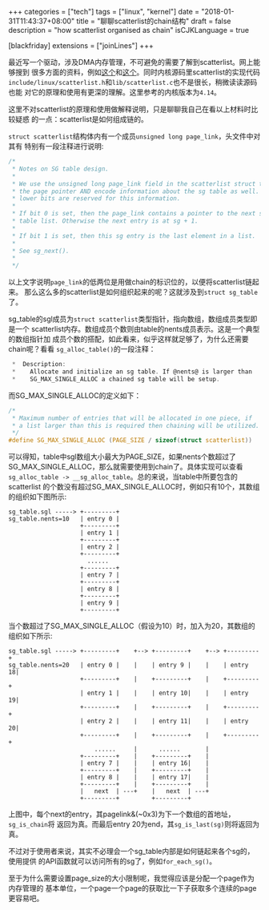 +++
categories = ["tech"]
tags = ["linux", "kernel"]
date = "2018-01-31T11:43:37+08:00"
title = "聊聊scatterlist的chain结构"
draft = false
description = "how scatterlist organised as chain"
isCJKLanguage = true

[blackfriday]
  extensions = ["joinLines"]
+++

最近写一个驱动，涉及DMA内存管理，不可避免的需要了解到scatterlist。网上能够搜到
很多方面的资料，例如[这个][1]和[这个][2]。同时内核源码里scatterlist的实现代码
`include/linux/scatterlist.h`和`lib/scatterlist.c`也不是很长，稍微读读源码也能
对它的原理和使用有更深的理解。这里参考的内核版本为`4.14`。

这里不对scatterlist的原理和使用做解释说明，只是聊聊我自己在看以上材料时比较疑惑
的一点：scatterlist是如何组成链的。

`struct scatterlist`结构体内有一个成员`unsigned long page_link`，头文件中对其有
特别有一段注释进行说明:

```c
/*
 * Notes on SG table design.
 *
 * We use the unsigned long page_link field in the scatterlist struct to place
 * the page pointer AND encode information about the sg table as well. The two
 * lower bits are reserved for this information.
 *
 * If bit 0 is set, then the page_link contains a pointer to the next sg
 * table list. Otherwise the next entry is at sg + 1.
 *
 * If bit 1 is set, then this sg entry is the last element in a list.
 *
 * See sg_next().
 *
 */
```

以上文字说明`page_link`的低两位是用做chain的标识位的，以便将scatterlist链起来。
那么这么多的scatterlist是如何组织起来的呢？这就涉及到`struct sg_table`了。

sg_table的sgl成员为`struct scatterlist`类型指针，指向数组，数组成员类型即是一个
scatterlist内存。数组成员个数则由table的nents成员表示。这是一个典型的数组指针加
成员个数的搭配，如此看来，似乎这样就足够了，为什么还需要chain呢？看看
`sg_alloc_table()`的一段注释：

```c
 *  Description:
 *    Allocate and initialize an sg table. If @nents@ is larger than
 *    SG_MAX_SINGLE_ALLOC a chained sg table will be setup.
```

而SG_MAX_SINGLE_ALLOC的定义如下：

```c
/*
 * Maximum number of entries that will be allocated in one piece, if
 * a list larger than this is required then chaining will be utilized.
 */
#define SG_MAX_SINGLE_ALLOC (PAGE_SIZE / sizeof(struct scatterlist))
```

可以得知，table中sgl数组大小最大为PAGE_SIZE，如果nents个数超过了
SG_MAX_SINGLE_ALLOC，那么就需要使用到chain了。具体实现可以查看
`sg_alloc_table -> __sg_alloc_table`。总的来说，当table中所要包含的scatterlist
的个数没有超过SG_MAX_SINGLE_ALLOC时，例如只有10个，其数组的组织如下图所示:

```text
sg_table.sgl -----> +---------+
sg_table.nents=10   | entry 0 |
                    +---------+
                    | entry 1 |
                    +---------+
                    | entry 2 |
                    +---------+
                      ...... 
                    +---------+
                    | entry 7 |
                    +---------+
                    | entry 8 |
                    +---------+
                    | entry 9 |
                    +---------+
```

当个数超过了SG_MAX_SINGLE_ALLOC（假设为10）时，加入为20，其数组的组织如下所示:


```text
sg_table.sgl -----> +---------+    +--> +---------+    +--> +---------+
sg_table.nents=20   | entry 0 |    |    | entry 9 |    |    | entry 18|
                    +---------+    |    +---------+    |    +---------+
                    | entry 1 |    |    | entry 10|    |    | entry 19|
                    +---------+    |    +---------+    |    +---------+
                    | entry 2 |    |    | entry 11|    |    | entry 20|
                    +---------+    |    +---------+    |    +---------+
                        ......     |      ......       |
                    +---------+    |    +---------+    |
                    | entry 7 |    |    | entry 16|    |
                    +---------+    |    +---------+    |    
                    | entry 8 |    |    | entry 17|    |
                    +---------+    |    +---------+    |    
                    |   next  | ---+    |   next  | ---+    
                    +---------+         +---------+         
```

上图中，每个next的entry，其pagelink&(~0x3)为下一个数组的首地址，`sg_is_chain`将
返回为真。而最后entry 20为end，其`sg_is_last(sg)`则将返回为真。

不过对于使用者来说，其实不必理会一个sg_table内部是如何链起来各个sg的，使用提供
的API函数就可以访问所有的sg了，例如`for_each_sg()`。

至于为什么需要设置page_size的大小限制呢，我觉得应该是分配一个page作为内存管理的
基本单位，一个page一个page的获取比一下子获取多个连续的page更容易吧。

[1]: (http://www.wowotech.net/memory_management/scatterlist.html)
[2]: (https://lwn.net/Articles/234617/)
